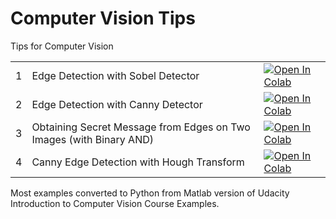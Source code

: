 # Computer Vision Tips
Tips for Computer Vision

<table>
  <tr>
    <td>1</td>
    <td>Edge Detection with Sobel Detector </td>
    <td>
      <a href="https://colab.research.google.com/github/mcansozeri/computer-vision-tips/blob/main/1-edge-detection-sobel-filter.ipynb">
        <img src="https://colab.research.google.com/assets/colab-badge.svg" alt="Open In Colab"/>
      </a>
    </td>
  </tr>
    <tr>
    <td>2</td>
    <td>Edge Detection with Canny Detector</td>
    <td>
      <a href="https://colab.research.google.com/github/mcansozeri/computer-vision-tips/blob/main/2-edge-detection-canny-detector.ipynb">
        <img src="https://colab.research.google.com/assets/colab-badge.svg" alt="Open In Colab"/>
      </a>
     </td>
  </tr>
    <tr>
    <td>3</td>
    <td>Obtaining Secret Message from Edges on Two Images (with Binary AND)</td>
    <td>
      <a href="https://colab.research.google.com/github/mcansozeri/computer-vision-tips/blob/main/3-edge-detection-canny-detector-secret-message.ipynb">
        <img src="https://colab.research.google.com/assets/colab-badge.svg" alt="Open In Colab"/>
      </a>
      </td>
  </tr>
    <tr>
    <td>4</td>
    <td>Canny Edge Detection with Hough Transform</td>
    <td><a href="https://colab.research.google.com/github/mcansozeri/computer-vision-tips/blob/main/4-edge-detection-hough-transform.ipynb">
        <img src="https://colab.research.google.com/assets/colab-badge.svg" alt="Open In Colab"/>
      </a></td>
  </tr>
</table>


<p>Most examples converted to Python from Matlab version of Udacity Introduction to Computer Vision Course Examples.</p>
